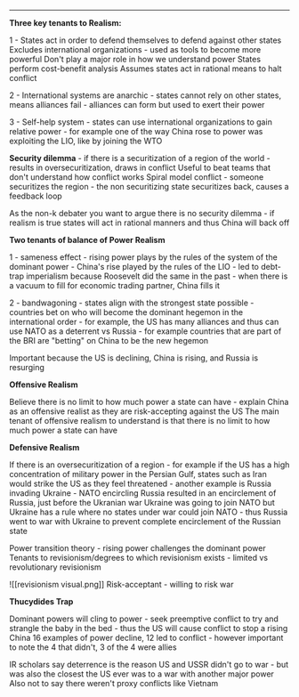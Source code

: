 

----

**Three key tenants to Realism:**

1 - States act in order to defend themselves to defend against other states
Excludes international organizations - used as tools to become more powerful
Don't play a major role in how we understand power
States perform cost-benefit analysis 
Assumes states act in rational means to halt conflict

2 - International systems are anarchic - states cannot rely on other states, means alliances fail - alliances can form but used to exert their power

3 - Self-help system - states can use international organizations to gain relative power - for example one of the way China rose to power was exploiting the LIO, like by joining the WTO 

**Security dilemma** - if there is a securitization of a region of the world - results in oversecuritization, draws in conflict
Useful to beat teams that don't understand how conflict works
Spiral model conflict - someone securitizes the region - the non securitizing state securitizes back, causes a feedback loop

As the non-k debater you want to argue there is no security dilemma - if realism is true states will act in rational manners and thus China will back off

**Two tenants of balance of Power Realism**

1 - sameness effect - rising power plays by the rules of the system of the dominant power - China's rise played by the rules of the LIO - led to debt-trap imperialism because Roosevelt did the same in the past - when there is a vacuum to fill for economic trading partner, China fills it

2 - bandwagoning - states align with the strongest state possible - countries bet on who will become the dominant hegemon in the international order - for example, the US has many alliances and thus can use NATO as a deterrent vs Russia - for example countries that are part of the BRI are "betting" on China to be the new hegemon 

Important because the US is declining, China is rising, and Russia is resurging


**Offensive Realism**

Believe there is no limit to how much power a state can have - explain China as an offensive realist as they are risk-accepting against the US
The main tenant of offensive realism to understand is that there is no limit to how much power a state can have

**Defensive Realism**

If there is an oversecuritization of a region - for example if the US has a high concentration of military power in the Persian Gulf, states such as Iran would strike the US as they feel threatened - another example is Russia invading Ukraine - NATO encircling Russia resulted in an encirclement of Russia, just before the Ukranian war Ukraine was going to join NATO but Ukraine has a rule where no states under war could join NATO - thus Russia went to war with Ukraine to prevent complete encirclement of the Russian state

Power transition theory - rising power challenges the dominant power
Tenants to revisionism/degrees to which revisionism exists - limited vs revolutionary revisionism

![[revisionism visual.png]]
Risk-acceptant - willing to risk war

**Thucydides Trap**

Dominant powers will cling to power - seek preemptive conflict to try and strangle the baby in the bed - thus the US will cause conflict to stop a rising China
16 examples of power decline, 12 led to conflict - however important to note the 4 that didn't, 3 of the 4 were allies

IR scholars say deterrence is the reason US and USSR didn't go to war - but was also the closest the US ever was to a war with another major power
Also not to say there weren't proxy conflicts like Vietnam
